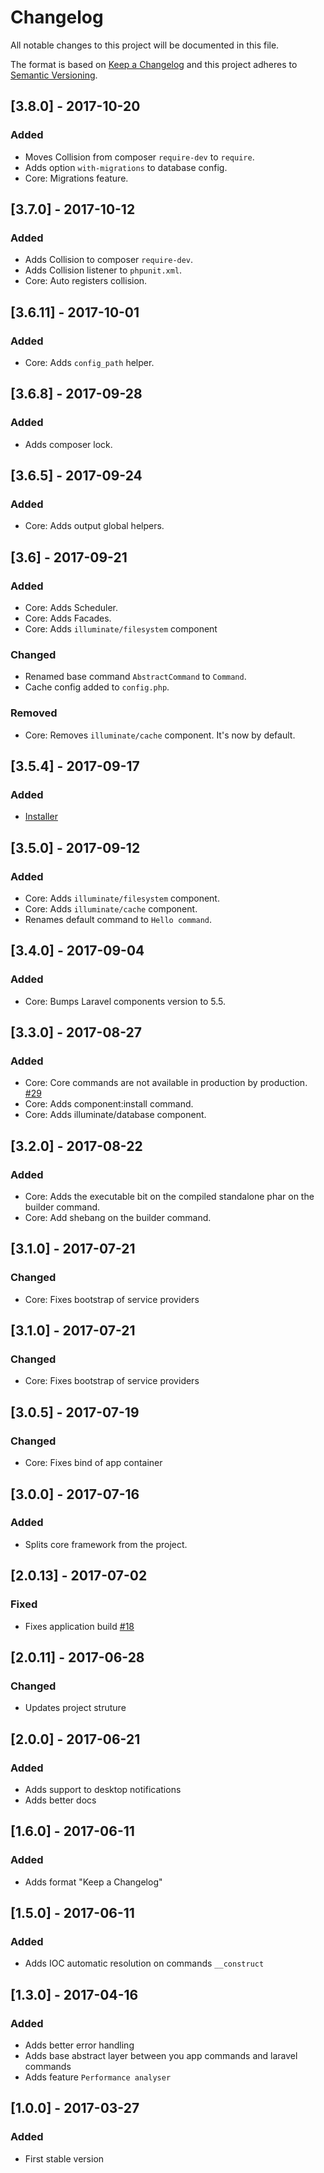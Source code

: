 # Changelog
All notable changes to this project will be documented in this file.

The format is based on [Keep a Changelog](http://keepachangelog.com/)
and this project adheres to [Semantic Versioning](http://semver.org/).

## [3.8.0] - 2017-10-20
### Added
- Moves Collision from composer `require-dev` to `require`.
- Adds option `with-migrations` to database config.
- Core: Migrations feature.

## [3.7.0] - 2017-10-12
### Added
- Adds Collision to composer `require-dev`.
- Adds Collision listener to `phpunit.xml`.
- Core: Auto registers collision.

## [3.6.11] - 2017-10-01
### Added
- Core: Adds `config_path` helper.

## [3.6.8] - 2017-09-28
### Added
- Adds composer lock.

## [3.6.5] - 2017-09-24
### Added
- Core: Adds output global helpers.

## [3.6] - 2017-09-21
### Added
- Core: Adds Scheduler.
- Core: Adds Facades.
- Core: Adds `illuminate/filesystem` component

### Changed
- Renamed base command `AbstractCommand` to `Command`.
- Cache config added to `config.php`.

### Removed
- Core: Removes `illuminate/cache` component. It's now by default.

## [3.5.4] - 2017-09-17
### Added
- [Installer](https://github.com/laravel-zero/installer)

## [3.5.0] - 2017-09-12
### Added
- Core: Adds `illuminate/filesystem` component.
- Core: Adds `illuminate/cache` component.
- Renames default command to `Hello command`.

## [3.4.0] - 2017-09-04
### Added
- Core: Bumps Laravel components version to 5.5.

## [3.3.0] - 2017-08-27
### Added
- Core: Core commands are not available in production by production. [#29](https://github.com/nunomaduro/laravel-zero/pull/29)
- Core: Adds component:install command.
- Core: Adds illuminate/database component.

## [3.2.0] - 2017-08-22
### Added
- Core: Adds the executable bit on the compiled standalone phar on the builder command.
- Core: Add shebang on the builder command.

## [3.1.0] - 2017-07-21
### Changed
- Core: Fixes bootstrap of service providers

## [3.1.0] - 2017-07-21
### Changed
- Core: Fixes bootstrap of service providers

## [3.0.5] - 2017-07-19
### Changed
- Core: Fixes bind of app container

## [3.0.0] - 2017-07-16
### Added
- Splits core framework from the project.

## [2.0.13] - 2017-07-02
### Fixed
- Fixes application build [#18](https://github.com/nunomaduro/laravel-zero/issues/18)

## [2.0.11] - 2017-06-28
### Changed
- Updates project struture

## [2.0.0] - 2017-06-21
### Added
- Adds support to desktop notifications
- Adds better docs

## [1.6.0] - 2017-06-11
### Added
- Adds format "Keep a Changelog"

## [1.5.0] - 2017-06-11
### Added
- Adds IOC automatic resolution on commands `__construct`

## [1.3.0] - 2017-04-16
### Added
- Adds better error handling
- Adds base abstract layer between you app commands and laravel commands
- Adds feature `Performance analyser`

## [1.0.0] - 2017-03-27
### Added
- First stable version
